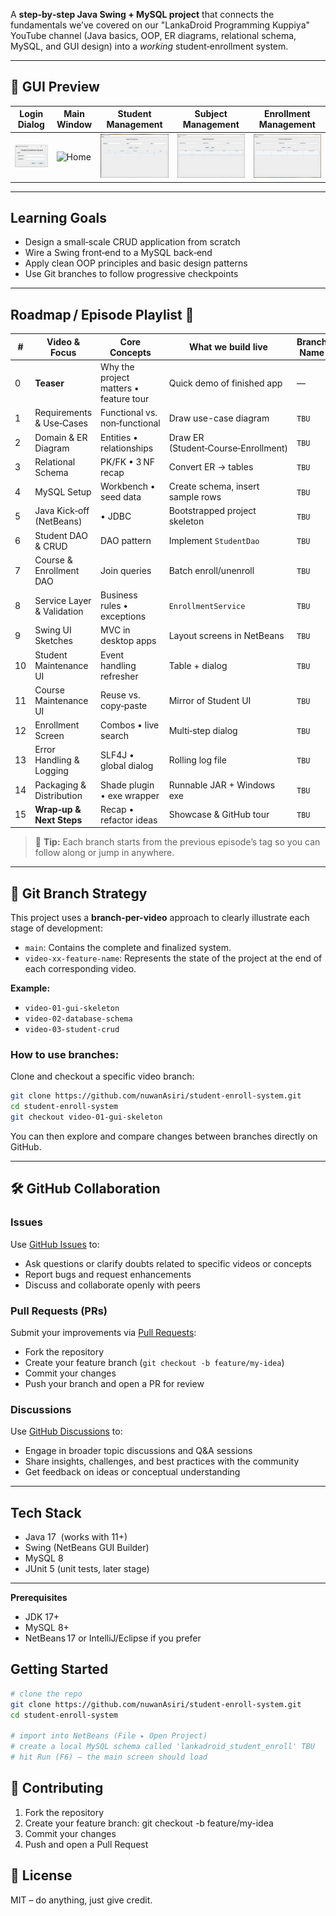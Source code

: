 A **step‑by‑step Java Swing + MySQL project** that connects the fundamentals we’ve covered on our "LankaDroid Programming Kuppiya" YouTube channel (Java basics, OOP, ER diagrams, relational schema, MySQL, and GUI design) into a *working* student‑enrollment system.

---

## 📸 GUI Preview

| Login Dialog | Main Window | Student Management | Subject Management | Enrollment Management |
|--------------|-------------|--------------------|--------------------|-----------------------|
| ![Login](docs/screenshots/login.png) | ![Home](docs/screenshots/home.png) | ![Student Management](docs/screenshots/student-management.png) | ![Subject Management](docs/screenshots/subject-management.png) | ![Enrollment Management](docs/screenshots/enrollment-management.png) |

---


## Learning Goals

* Design a small‑scale CRUD application from scratch  
* Wire a Swing front‑end to a MySQL back‑end  
* Apply clean OOP principles and basic design patterns  
* Use Git branches to follow progressive checkpoints

---

## Roadmap / Episode Playlist  🚧

| # | Video & Focus | Core Concepts | What we build live | Branch Name | Video Link |
|---|---------------|---------------|--------------------|-------------|------------|
| 0 | **Teaser** | Why the project matters • feature tour | Quick demo of finished app | — | `TBU` |
| 1 | Requirements & Use‑Cases | Functional vs. non‑functional | Draw use-case diagram | `TBU` | `TBU` |
| 2 | Domain & ER Diagram | Entities • relationships | Draw ER (Student‑Course‑Enrollment) | `TBU` | `TBU` |
| 3 | Relational Schema | PK/FK • 3 NF recap | Convert ER → tables | `TBU` | `TBU` |
| 4 | MySQL Setup | Workbench • seed data | Create schema, insert sample rows | `TBU` | `TBU` |
| 5 | Java Kick‑off (NetBeans) |  • JDBC | Bootstrapped project skeleton | `TBU` | `TBU` |
| 6 | Student DAO & CRUD | DAO pattern | Implement `StudentDao` | `TBU` | `TBU` |
| 7 | Course & Enrollment DAO | Join queries | Batch enroll/unenroll | `TBU` | `TBU` |
| 8 | Service Layer & Validation | Business rules • exceptions | `EnrollmentService` | `TBU` | `TBU` |
| 9 | Swing UI Sketches | MVC in desktop apps | Layout screens in NetBeans | `TBU` | `TBU` |
|10 | Student Maintenance UI | Event handling refresher | Table + dialog | `TBU` | `TBU` |
|11 | Course Maintenance UI | Reuse vs. copy‑paste | Mirror of Student UI | `TBU` | `TBU` |
|12 | Enrollment Screen | Combos • live search | Multi‑step dialog | `TBU` | `TBU` |
|13 | Error Handling & Logging | SLF4J • global dialog | Rolling log file | `TBU` | `TBU` |
|14 | Packaging & Distribution | Shade plugin • exe wrapper | Runnable JAR + Windows exe | `TBU` | `TBU` |
|15 | **Wrap‑up & Next Steps** | Recap • refactor ideas | Showcase & GitHub tour | `TBU` | `TBU` |

> 📝 **Tip:** Each branch starts from the previous episode’s tag so you can follow along or jump in anywhere.

---

## 📁 Git Branch Strategy

This project uses a **branch-per-video** approach to clearly illustrate each stage of development:

* `main`: Contains the complete and finalized system.
* `video-xx-feature-name`: Represents the state of the project at the end of each corresponding video.

**Example:**

* `video-01-gui-skeleton`
* `video-02-database-schema`
* `video-03-student-crud`

### How to use branches:

Clone and checkout a specific video branch:

```bash
git clone https://github.com/nuwanAsiri/student-enroll-system.git
cd student-enroll-system
git checkout video-01-gui-skeleton
```

You can then explore and compare changes between branches directly on GitHub.

---

## 🛠 GitHub Collaboration

### Issues

Use [GitHub Issues](https://github.com/nuwanAsiri/student-enroll-system/issues) to:

* Ask questions or clarify doubts related to specific videos or concepts
* Report bugs and request enhancements
* Discuss and collaborate openly with peers

### Pull Requests (PRs)

Submit your improvements via [Pull Requests](https://github.com/nuwanAsiri/student-enroll-system/pulls):

* Fork the repository
* Create your feature branch (`git checkout -b feature/my-idea`)
* Commit your changes
* Push your branch and open a PR for review

### Discussions

Use [GitHub Discussions](https://github.com/nuwanAsiri/student-enroll-system/discussions) to:

* Engage in broader topic discussions and Q\&A sessions
* Share insights, challenges, and best practices with the community
* Get feedback on ideas or conceptual understanding

---


## Tech Stack

* Java 17  (works with 11+)  
* Swing (NetBeans GUI Builder)  
* MySQL 8  
* JUnit 5 (unit tests, later stage)

---

**Prerequisites**
* JDK 17+
* MySQL 8+
* NetBeans 17 or IntelliJ/Eclipse if you prefer

## Getting Started

```bash
# clone the repo
git clone https://github.com/nuwanAsiri/student-enroll-system.git
cd student-enroll-system

# import into NetBeans (File ▸ Open Project)
# create a local MySQL schema called 'lankadroid_student_enroll' TBU
# hit Run (F6) – the main screen should load
```
## 🤝 Contributing

1. Fork the repository
2. Create your feature branch: git checkout -b feature/my-idea
3. Commit your changes
4. Push and open a Pull Request

## 📜 License
MIT – do anything, just give credit.
